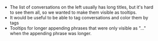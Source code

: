 - The list of conversations on the left usually has long titles, but it's hard to see them all, so we wanted to make them visible as tooltips.
- It would be useful to be able to tag conversations and color them by tags
- Tooltips for longer appending phrases that were only visible as "..." when the appending phrase was longer.

